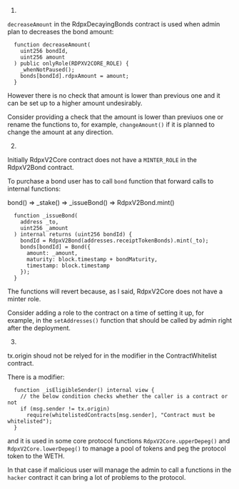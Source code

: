 1.

`decreaseAmount` in the RdpxDecayingBonds contract is used when admin plan to decreases the bond amount:

```
  function decreaseAmount(
    uint256 bondId,
    uint256 amount
  ) public onlyRole(RDPXV2CORE_ROLE) {
    _whenNotPaused();
    bonds[bondId].rdpxAmount = amount;
  }
```

However there is no check that amount is lower than previous one and it can be set up to a higher amount undesirably. 

Consider providing a check that the amount is lower than previuos one or rename the functions to, for example, `changeAmount()` if it is planned to change the amount at any direction.

2.

Initially RdpxV2Core contract does not have a `MINTER_ROLE` in the RdpxV2Bond contract. 

To purchase a bond user has to call `bond` function that forward calls to internal functions:

bond() => _stake() => _issueBond() => RdpxV2Bond.mint()

```
  function _issueBond(
    address _to,
    uint256 _amount
  ) internal returns (uint256 bondId) {
    bondId = RdpxV2Bond(addresses.receiptTokenBonds).mint(_to); 
    bonds[bondId] = Bond({
      amount: _amount,
      maturity: block.timestamp + bondMaturity,
      timestamp: block.timestamp
    });
  }
```

The functions will revert because, as I said, RdpxV2Core does not have a minter role. 

Consider adding a role to the contract on a time of setting it up, for example, in the `setAddresses()` function that should be called by admin right after the deployment. 

3. 

tx.origin shoud not be relyed for in the modifier in the ContractWhitelist contract.

There is a modifier:

```
  function _isEligibleSender() internal view {
    // the below condition checks whether the caller is a contract or not
    if (msg.sender != tx.origin)
      require(whitelistedContracts[msg.sender], "Contract must be whitelisted");
  }
```

and it is used in some core protocol functions `RdpxV2Core.upperDepeg()` and `RdpxV2Core.lowerDepeg()` to manage a pool of tokens and peg the protocol token to the WETH. 

In that case if malicious user will manage the admin to call a functions in the `hacker` contract it can bring a lot of problems to the protocol. 